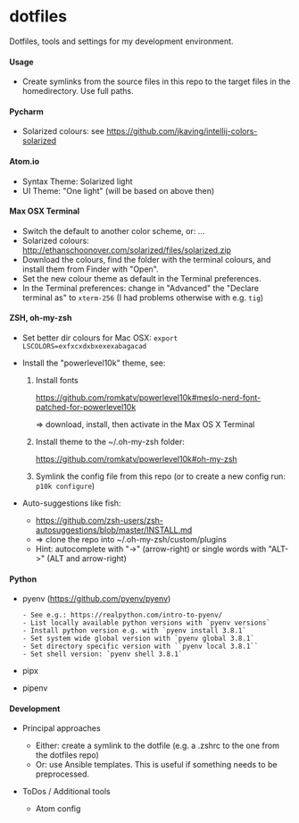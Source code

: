 # dotfiles

Dotfiles, tools and settings for my development environment.


#### Usage

- Create symlinks from the source files in this repo to the target files
  in the homedirectory. Use full paths.

#### Pycharm

- Solarized colours: see https://github.com/jkaving/intellij-colors-solarized

#### Atom.io

- Syntax Theme: Solarized light
- UI Theme: "One light" (will be based on above then)

#### Max OSX Terminal

- Switch the default to another color scheme, or: ...
- Solarized colours: http://ethanschoonover.com/solarized/files/solarized.zip
- Download the colours, find the folder with the terminal colours, and install
  them from Finder with "Open".
- Set the new colour theme as default in the Terminal preferences.
- In the Terminal preferences: change in "Advanced" the "Declare terminal as"
  to `xterm-256` (I had problems otherwise with e.g. `tig`)


#### ZSH, oh-my-zsh

- Set better dir colours for Mac OSX: `export LSCOLORS=exfxcxdxbxexexabagacad`
- Install the "powerlevel10k" theme, see:

  1. Install fonts

     https://github.com/romkatv/powerlevel10k#meslo-nerd-font-patched-for-powerlevel10k

     => download, install, then activate in the Max OS X Terminal

  2. Install theme to the ~/.oh-my-zsh folder:

     https://github.com/romkatv/powerlevel10k#oh-my-zsh

  3. Symlink the config file from this repo (or to create a new
     config run: `p10k configure`)

- Auto-suggestions like fish:

  - https://github.com/zsh-users/zsh-autosuggestions/blob/master/INSTALL.md
  - => clone the repo into ~/.oh-my-zsh/custom/plugins
  - Hint: autocomplete with "->" (arrow-right) or single words with "ALT->"
    (ALT and arrow-right)

#### Python

- pyenv (https://github.com/pyenv/pyenv)

      - See e.g.: https://realpython.com/intro-to-pyenv/
      - List locally available python versions with `pyenv versions`
      - Install python version e.g. with `pyenv install 3.8.1`
      - Set system wide global version with `pyenv global 3.8.1`
      - Set directory specific version with ``pyenv local 3.8.1``
      - Set shell version: `pyenv shell 3.8.1`

- pipx
- pipenv


#### Development

- Principal approaches

  - Either: create a symlink to the dotfile (e.g. a .zshrc to the one
    from the dotfiles repo)
  - Or: use Ansible templates. This is useful if something needs to be
    preprocessed.

- ToDos / Additional tools

  - Atom config
